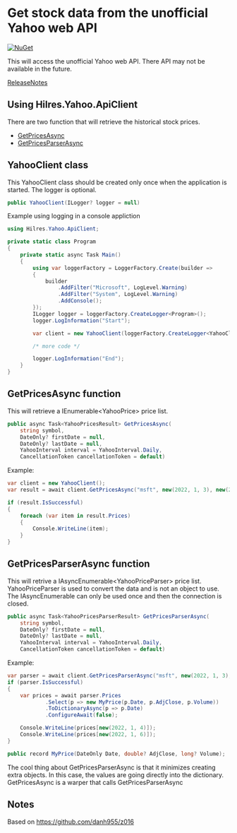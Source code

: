 # Get stock data from the unofficial Yahoo web API

[![NuGet](https://img.shields.io/nuget/v/Hilres.Yahoo.ApiClient.svg)](https://www.nuget.org/packages/Hilres.Yahoo.ApiClient)

This will access the unofficial Yahoo web API.
There API may not be available in the future.

[ReleaseNotes](ReleaseNotes.md)

## Using Hilres.Yahoo.ApiClient

There are two function that will retrieve the historical stock prices.

- [GetPricesAsync](#getpricesasync-function)
- [GetPricesParserAsync](#getpricesparserasync-function)

## YahooClient class

This YahooClient class should be created only once when the application is started.
The logger is optional.

```csharp
public YahooClient(ILogger? logger = null)
```
Example using logging in a console appliction

```csharp
using Hilres.Yahoo.ApiClient;

private static class Program
{
    private static async Task Main()
    {
        using var loggerFactory = LoggerFactory.Create(builder =>
        {
            builder
                .AddFilter("Microsoft", LogLevel.Warning)
                .AddFilter("System", LogLevel.Warning)
                .AddConsole();
        });
        ILogger logger = loggerFactory.CreateLogger<Program>();
        logger.LogInformation("Start");

        var client = new YahooClient(loggerFactory.CreateLogger<YahooClient>());

        /* more code */

        logger.LogInformation("End");
    }
}
```

## GetPricesAsync function

This will retrieve a IEnumerable&lt;YahooPrice&gt; price list.

```csharp
public async Task<YahooPricesResult> GetPricesAsync(
    string symbol,
    DateOnly? firstDate = null,
    DateOnly? lastDate = null,
    YahooInterval interval = YahooInterval.Daily,
    CancellationToken cancellationToken = default)
```
Example:

```csharp
var client = new YahooClient();
var result = await client.GetPricesAsync("msft", new(2022, 1, 3), new(2022, 1, 8));

if (result.IsSuccessful)
{
    foreach (var item in result.Prices)
    {
        Console.WriteLine(item);
    }
}
```

## GetPricesParserAsync function

This will retrive a IAsyncEnumerable&lt;YahooPriceParser&gt; price list.
YahooPriceParser is used to convert the data and is not an object to use.
The IAsyncEnumerable can only be used once and then the connection is closed.

```csharp
public async Task<YahooPricesParserResult> GetPricesParserAsync(
    string symbol,
    DateOnly? firstDate = null,
    DateOnly? lastDate = null,
    YahooInterval interval = YahooInterval.Daily,
    CancellationToken cancellationToken = default)
```
Example:

```csharp
var parser = await client.GetPricesParserAsync("msft", new(2022, 1, 3), new(2022, 1, 8));
if (parser.IsSuccessful)
{
    var prices = await parser.Prices
            .Select(p => new MyPrice(p.Date, p.AdjClose, p.Volume))
            .ToDictionaryAsync(p => p.Date)
            .ConfigureAwait(false);

    Console.WriteLine(prices[new(2022, 1, 4)]);
    Console.WriteLine(prices[new(2022, 1, 6)]);
}

public record MyPrice(DateOnly Date, double? AdjClose, long? Volume);
```
The cool thing about GetPricesParserAsync is that it minimizes 
creating extra objects. In this case, the values are going directly
into the dictionary.  GetPricesAsync is a warper that calls
GetPricesParserAsync

## Notes
Based on https://github.com/danh955/z016